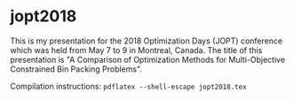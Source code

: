# jopt2018

This is my presentation for the 2018 Optimization Days (JOPT) conference which was held from May 7 to 9 in Montreal, Canada. The title of this presentation is "A Comparison of Optimization Methods for Multi-Objective Constrained Bin Packing Problems".

Compilation instructions: `pdflatex --shell-escape jopt2018.tex`